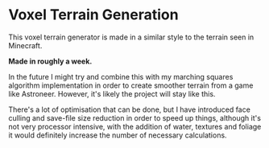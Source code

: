 # Voxel Terrain Generation

This voxel terrain generator is made in a similar style to the terrain seen in Minecraft.

**Made in roughly a week.**

In the future I might try and combine this with my marching squares algorithm implementation in order to create smoother terrain from a game like Astroneer. However, it's likely the project will stay like this.

There's a lot of optimisation that can be done, but I have introduced face culling and save-file size reduction in order to speed up things, although it's not very processor intensive, with the addition of water, textures and foliage it would definitely increase the number of necessary calculations.

